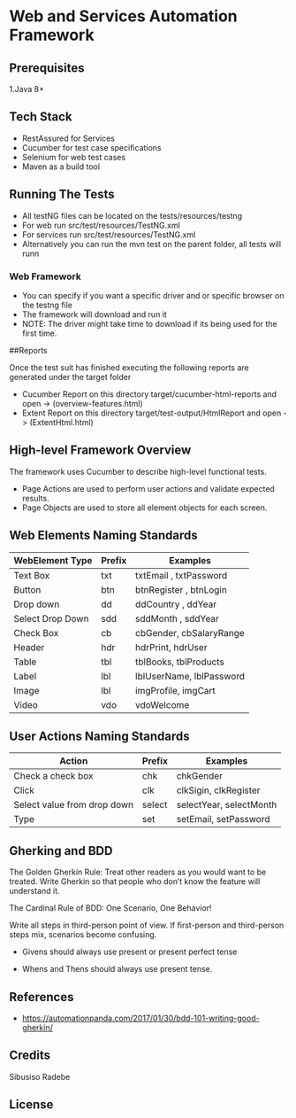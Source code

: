 # Web and Services Automation Framework

## Prerequisites

1.Java 8+

## Tech Stack

* RestAssured for Services
* Cucumber for test case specifications
* Selenium for web test cases
* Maven as a build tool

## Running The Tests

* All testNG files can be located on the tests/resources/testng
* For web run src/test/resources/TestNG.xml
* For services run src/test/resources/TestNG.xml
* Alternatively you can run the mvn test on the parent folder, all tests will runn 
 
### Web Framework

* You can specify if you want a specific driver and or specific browser on the testng file
* The framework will download and run it
* NOTE: The driver might take time to download if its being used for the first time.

##Reports

Once the test suit has finished executing the following reports are generated under the target folder

* Cucumber Report on this directory target/cucumber-html-reports and open -> (overview-features.html)
* Extent Report on this directory target/test-output/HtmlReport and open -> (ExtentHtml.html)

## High-level Framework Overview

The framework uses Cucumber to describe high-level functional tests. 

* Page Actions are used to perform user actions and validate expected results.
* Page Objects are used to store all element objects for each screen.

## Web Elements Naming Standards 

| WebElement Type  | Prefix | Examples                 |
|------------------|--------|--------------------------|
| Text Box         | txt    | txtEmail , txtPassword   |
| Button           | btn    | btnRegister , btnLogin   |
| Drop down        | dd     | ddCountry , ddYear       |
| Select Drop Down | sdd    | sddMonth , sddYear       |
| Check Box        | cb     | cbGender, cbSalaryRange  |
| Header           | hdr    | hdrPrint, hdrUser        |
| Table            | tbl    | tblBooks, tblProducts    |
| Label            | lbl    | lblUserName, lblPassword |
| Image            | lbl    | imgProfile, imgCart      |
| Video            | vdo    | vdoWelcome               |

## User Actions Naming Standards
| Action                      | Prefix | Examples                |
|-----------------------------|--------|-------------------------|
| Check a check box           | chk    | chkGender               |
| Click                       | clk    | clkSigin, clkRegister   |
| Select value from drop down | select | selectYear, selectMonth |
| Type                        | set    | setEmail, setPassword   |

## Gherking and BDD
The Golden Gherkin Rule: Treat other readers as you would want to be treated. Write Gherkin so that people who don’t know the feature will understand it.

The Cardinal Rule of BDD: One Scenario, One Behavior!

Write all steps in third-person point of view. If first-person and third-person steps mix, scenarios become confusing.

* Givens should always use present or present perfect tense

* Whens and Thens should always use present tense.

## References

* https://automationpanda.com/2017/01/30/bdd-101-writing-good-gherkin/

## Credits

Sibusiso Radebe

## License
